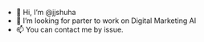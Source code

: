 - 👋 Hi, I’m @jjshuha
- 👀 I’m looking for parter to work on Digital Marketing AI
- 📫 You can contact me by issue.
<!---
jjshuha/jjshuha is a ✨ special ✨ repository because its `README.md` (this file) appears on your GitHub profile.
You can click the Preview link to take a look at your changes.
--->
